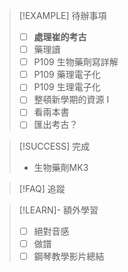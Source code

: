 > [!EXAMPLE] 待辦事項
>   - [ ] **處理崔的考古**
>  - [ ] 藥理讀
> - [ ] P109 生物藥劑寫詳解
> - [ ] P109 藥理電子化
> - [ ] P109 生理電子化
> - [ ] 整頓新學期的資源 I
> - [ ] 看兩本書
> - [ ] 匯出考古？

> [!SUCCESS] 完成
>  - 生物藥劑MK3
 

> [!FAQ] 追蹤


> [!LEARN]- 額外學習
> - [ ] 絕對音感
> - [ ] 做譜
> - [ ] 鋼琴教學影片總結
